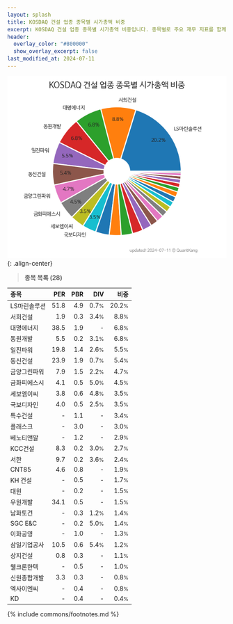 ```yaml
---
layout: splash
title: KOSDAQ 건설 업종 종목별 시가총액 비중
excerpt: KOSDAQ 건설 업종 종목별 시가총액 비중입니다. 종목별로 주요 재무 지표를 함께 표시합니다.
header:
  overlay_color: "#800000"
  show_overlay_excerpt: false
last_modified_at: 2024-07-11
---
```



![KOSDAQ 건설 업종 종목별 시가총액 비중](/stats/sector/images/kosdaq_업종_건설_종목.png){: .align-center}


> **종목 목록 (28)**<a id="list"></a>

| **종목** | **PER** | **PBR** | **DIV** | **비중** |
| :------- | ------: | ------: | ------: | -------: |
| LS마린솔루션 | 51.8 | 4.9 | 0.7<small>%</small> | 20.2<small>%</small> |
| 서희건설 | 1.9 | 0.3 | 3.4<small>%</small> | 8.8<small>%</small> |
| 대명에너지 | 38.5 | 1.9 | - | 6.8<small>%</small> |
| 동원개발 | 5.5 | 0.2 | 3.1<small>%</small> | 6.8<small>%</small> |
| 일진파워 | 19.8 | 1.4 | 2.6<small>%</small> | 5.5<small>%</small> |
| 동신건설 | 23.9 | 1.9 | 0.7<small>%</small> | 5.4<small>%</small> |
| 금양그린파워 | 7.9 | 1.5 | 2.2<small>%</small> | 4.7<small>%</small> |
| 금화피에스시 | 4.1 | 0.5 | 5.0<small>%</small> | 4.5<small>%</small> |
| 세보엠이씨 | 3.8 | 0.6 | 4.8<small>%</small> | 3.5<small>%</small> |
| 국보디자인 | 4.0 | 0.5 | 2.5<small>%</small> | 3.5<small>%</small> |
| 특수건설 | - | 1.1 | - | 3.4<small>%</small> |
| 플래스크 | - | 3.0 | - | 3.0<small>%</small> |
| 베노티앤알 | - | 1.2 | - | 2.9<small>%</small> |
| KCC건설 | 8.3 | 0.2 | 3.0<small>%</small> | 2.7<small>%</small> |
| 서한 | 9.7 | 0.2 | 3.6<small>%</small> | 2.4<small>%</small> |
| CNT85 | 4.6 | 0.8 | - | 1.9<small>%</small> |
| KH 건설 | - | 0.5 | - | 1.7<small>%</small> |
| 대원 | - | 0.2 | - | 1.5<small>%</small> |
| 우원개발 | 34.1 | 0.5 | - | 1.5<small>%</small> |
| 남화토건 | - | 0.3 | 1.2<small>%</small> | 1.4<small>%</small> |
| SGC E&C | - | 0.2 | 5.0<small>%</small> | 1.4<small>%</small> |
| 이화공영 | - | 1.0 | - | 1.3<small>%</small> |
| 삼일기업공사 | 10.5 | 0.6 | 5.4<small>%</small> | 1.2<small>%</small> |
| 상지건설 | 0.8 | 0.3 | - | 1.1<small>%</small> |
| 웰크론한텍 | - | 0.5 | - | 1.0<small>%</small> |
| 신원종합개발 | 3.3 | 0.3 | - | 0.8<small>%</small> |
| 엑사이엔씨 | - | 0.4 | - | 0.8<small>%</small> |
| KD | - | 0.4 | - | 0.4<small>%</small> |

{% include commons/footnotes.md %}